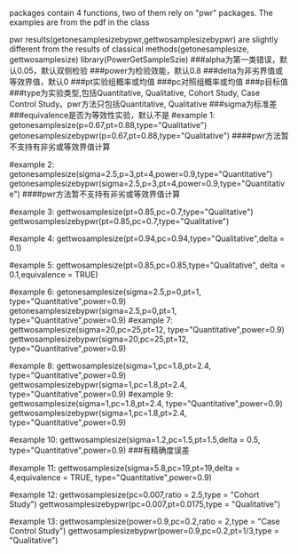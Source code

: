 packages contain 4 functions, two of them rely on "pwr" packages. The examples are from the pdf in the class

pwr results(getonesamplesizebypwr,gettwosamplesizebypwr) are slightly different from the results of classical methods(getonesamplesize, gettwosamplesize)
library(PowerGetSampleSzie)
  ###alpha为第一类错误，默认0.05，默认双侧检验
  ###power为检验效能，默认0.8
  ###delta为非劣界值或等效界值，默认0
  ###pt实验组概率或均值
  ###pc对照组概率或均值
  ###p目标值
  ###type为实验类型,包括Quantitative, Qualitative, Cohort Study, Case Control Study。pwr方法只包括Quantitative, Qualitative
  ###sigma为标准差
  ###equivalence是否为等效性实验，默认不是
#example 1:
getonesamplesize(p=0.67,pt=0.88,type="Qualitative")
getonesamplesizebypwr(p=0.67,pt=0.88,type="Qualitative")  ####pwr方法暂不支持有非劣或等效界值计算

#example 2:
getonesamplesize(sigma=2.5,p=3,pt=4,power=0.9,type="Quantitative")
getonesamplesizebypwr(sigma=2.5,p=3,pt=4,power=0.9,type="Quantitative") ####pwr方法暂不支持有非劣或等效界值计算

#example 3:
gettwosamplesize(pt=0.85,pc=0.7,type="Qualitative")
gettwosamplesizebypwr(pt=0.85,pc=0.7,type="Qualitative")

#example 4:
gettwosamplesize(pt=0.94,pc=0.94,type="Qualitative",delta = 0.1)

#example 5:
gettwosamplesize(pt=0.85,pc=0.85,type="Qualitative",
                 delta = 0.1,equivalence = TRUE)

#example 6:
getonesamplesize(sigma=2.5,p=0,pt=1,
                 type="Quantitative",power=0.9)
getonesamplesizebypwr(sigma=2.5,p=0,pt=1,
                      type="Quantitative",power=0.9)
#example 7:
gettwosamplesize(sigma=20,pc=25,pt=12,
                 type="Quantitative",power=0.9)
gettwosamplesizebypwr(sigma=20,pc=25,pt=12,
                      type="Quantitative",power=0.9)

#example 8:
gettwosamplesize(sigma=1,pc=1.8,pt=2.4,
                 type="Quantitative",power=0.9)
gettwosamplesizebypwr(sigma=1,pc=1.8,pt=2.4,
                      type="Quantitative",power=0.9)
#example 9:
gettwosamplesize(sigma=1,pc=1.8,pt=2.4,
                 type="Quantitative",power=0.9)
gettwosamplesizebypwr(sigma=1,pc=1.8,pt=2.4,
                      type="Quantitative",power=0.9)

#example 10:
gettwosamplesize(sigma=1.2,pc=1.5,pt=1.5,delta = 0.5,
                 type="Quantitative",power=0.9) ###有精确度误差

#example 11:
gettwosamplesize(sigma=5.8,pc=19,pt=19,delta = 4,equivalence = TRUE,
                 type="Quantitative",power=0.9)

#example 12:
gettwosamplesize(pc=0.007,ratio = 2.5,type = "Cohort Study")
gettwosamplesizebypwr(pc=0.007,pt=0.0175,type = "Qualitative")

#example 13:
gettwosamplesize(power=0.9,pc=0.2,ratio = 2,type = "Case Control Study")
gettwosamplesizebypwr(power=0.9,pc=0.2,pt=1/3,type = "Qualitative")

